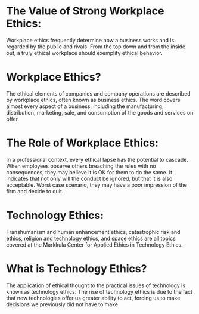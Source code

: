 # The Value of Strong Workplace Ethics:
Workplace ethics frequently determine how a business works and is regarded by the public and rivals. From the top down and from the inside out, a truly ethical workplace should exemplify ethical behavior. 

# Workplace Ethics?
The ethical elements of companies and company operations are described by workplace ethics, often known as business ethics. The word covers almost every aspect of a business, including the manufacturing, distribution, marketing, sale, and consumption of the goods and services on offer.

# The Role of Workplace Ethics:
In a professional context, every ethical lapse has the potential to cascade. When employees observe others breaching the rules with no consequences, they may believe it is OK for them to do the same. It indicates that not only will the conduct be ignored, but that it is also acceptable. Worst case scenario, they may have a poor impression of the firm and decide to quit. 

# Technology Ethics:
Transhumanism and human enhancement ethics, catastrophic risk and ethics, religion and technology ethics, and space ethics are all topics covered at the Markkula Center for Applied Ethics in Technology Ethics. 

# What is Technology Ethics?
The application of ethical thought to the practical issues of technology is known as technology ethics. The rise of technology ethics is due to the fact that new technologies offer us greater ability to act, forcing us to make decisions we previously did not have to make. 